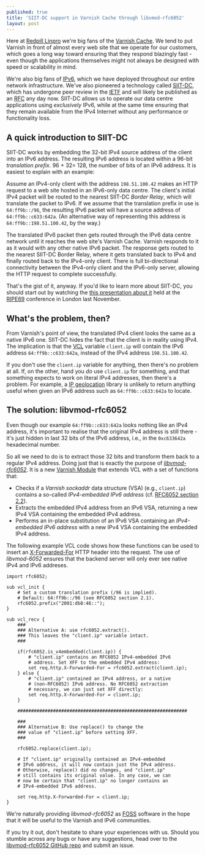 ```yaml
---
published: true
title: 'SIIT-DC support in Varnish Cache through libvmod-rfc6052'
layout: post
---
```


Here at [Redpill Linpro](http://www.redpill-linpro.com) we're big fans of the
[Varnish Cache](http://www.varnish-cache.org). We tend to put Varnish in front
of almost every web site that we operate for our customers, which goes a long
way toward ensuring that they respond blazingly fast - even though the
applications themselves might not always be designed with speed or scalability
in mind.

We're also big fans of [IPv6](https://en.wikipedia.org/wiki/IPv6), which we
have deployed throughout our entire network infrastructure. We've also
pioneered a technology called
[SIIT-DC](https://tools.ietf.org/html/draft-ietf-v6ops-siit-dc), which has
undergone peer review in the [IETF](https://www.ietf.org) and will likely be
published as an [RFC](https://en.wikipedia.org/wiki/Request_for_Comments) any
day now. SIIT-DC allows us to operate our data centre applications using
*exclusively* IPv6, while at the same time ensuring that they remain available
from the IPv4 Internet without any performance or functionality loss.

## A quick introduction to SIIT-DC

SIIT-DC works by embedding the 32-bit IPv4 source address of the client into an
IPv6 address. The resulting IPv6 address is located within a 96-bit
*translation prefix*. 96 + 32= 128, the number of bits of an IPv6 address. It
is easiest to explain with an example:

Assume an IPv4-only client with the address `198.51.100.42` makes an HTTP
request to a web site hosted in an IPv6-only data centre. The client's initial
IPv4 packet will be routed to the nearest SIIT-DC *Border Relay*, which will
translate the packet to IPv6. If we assume that the translation prefix in use
is `64:ff9b::/96`, the resulting IPv6 packet will have a source address of
`64:ff9b::c633:642a`. (An alternative way of representing this address is
`64:ff9b::198.51.100.42`, by the way.)

The translated IPv6 packet then gets routed through the IPv6 data centre
network until it reaches the web site's Varnish Cache. Varnish responds to it
as it would with any other native IPv6 packet. The response gets routed to the
nearest SIIT-DC Border Relay, where it gets translated back to IPv4 and finally
routed back to the IPv4-only client. There is full bi-directional connectivity
between the IPv4-only client and the IPv6-only server, allowing the HTTP
request to complete successfully.

That's the gist of it, anyway. If you'd like to learn more about SIIT-DC, you
should start out by watching the [this presentation about
it](https://ripe69.ripe.net/archives/video/186/) held at the
[RIPE69](https://ripe69.ripe.net/) conference in London last November.

## What's the problem, then?

From Varnish's point of view, the translated IPv4 client looks the same as a
native IPv6 one.  SIIT-DC hides the fact that the client is in reality using
IPv4. The implication is that the
[VCL](https://www.varnish-cache.org/docs/3.0/reference/vcl.html) variable
`client.ip` will contain the IPv6 address `64:ff9b::c633:642a`, instead of the
IPv4 address `198.51.100.42`.

If you don't use the `client.ip` variable for anything, then there's no problem
at all. If, on the other, hand you *do* use `client.ip` for something, and that
something expects to work on literal IPv4 addresses, then there's a problem.
For example, a [IP
geolocation](https://en.wikipedia.org/wiki/Geolocation_software) library is
unlikely to return anything useful when given an IPv6 address such as
`64:ff9b::c633:642a` to locate.

## The solution: libvmod-rfc6052

Even though our example `64:ff9b::c633:642a` looks nothing like an IPv4
address, it's important to realise that the original IPv4 address is still
there - it's just hidden in last 32 bits of the IPv6 address, i.e., in the
`0xc633642a` hexadecimal number.

So all we need to do is to extract those 32 bits and transform them back to a
regular IPv4 address. Doing just that is exactly the purpose of
[*libvmod-rfc6052*](https://www.varnish-cache.org/vmod/rfc6052). It is a new
[Varnish Module](https://www.varnish-cache.org/docs/trunk/reference/vmod.html)
that extends VCL with a set of functions that:

* Checks if a *Varnish sockaddr* data structure (VSA) (e.g., `client.ip`)
  contains a so-called *IPv4-embedded IPv6 address* (cf. [RFC6052 section
  2.2](http://tools.ietf.org/html/rfc6052#section-2.2)).
* Extracts the embedded IPv4 address from an IPv6 VSA, returning a new IPv4 VSA
  containing the embedded IPv4 address.
* Performs an in-place substitution of an IPv6 VSA containing an *IPv4-embedded
  IPv6 address* with a new IPv4 VSA containing the embedded IPv4 address.

The following example VCL code shows how these functions can be used to insert
an [X-Forwarded-For](https://en.wikipedia.org/wiki/X-Forwarded-For) HTTP header
into the request. The use of *libvmod-6052* ensures that the backend server
will only ever see native IPv4 and IPv6 addreses.

````
import rfc6052;

sub vcl_init {
    # Set a custom translation prefix (/96 is implied).
    # Default: 64:ff9b::/96 (see RFC6052 section 2.1).
    rfc6052.prefix("2001:db8:46::");
}

sub vcl_recv {
    ###
    ### Alternative A: use rfc6052.extract().
    ### This leaves the "client.ip" variable intact.
    ###

    if(rfc6052.is_v4embedded(client.ip)) {
        # "client.ip" contains an RFC6052 IPv4-embedded IPv6
        # address. Set XFF to the embedded IPv4 address:
        set req.http.X-Forwarded-For = rfc6052.extract(client.ip);
    } else {
        # "client.ip" contained an IPv4 address, or a native
        # (non-RFC6052) IPv6 address. No RFC6052 extraction
        # necessary, we can just set XFF directly:
        set req.http.X-Forwarded-For = client.ip;
    }

    ##############################################################

    ###
    ### Alternative B: Use replace() to change the
    ### value of "client.ip" before setting XFF.
    ###

    rfc6052.replace(client.ip);

    # If "client.ip" originally contained an IPv4-embedded
    # IPv6 address, it will now contain just the IPv4 address.
    # Otherwise, replace() did no changes, and "client.ip"
    # still contains its original value. In any case, we can
    # now be certain that "client.ip" no longer contains an
    # IPv4-embedded IPv6 address.

    set req.http.X-Forwarded-For = client.ip;
}
````

We're naturally providing *libvmod-rfc6052* as
[FOSS](https://en.wikipedia.org/wiki/Free_and_open-source_software) software in
the hope that it will be useful to the Varnish and IPv6 communities.

If you try it out, don't hesitate to share your experiences with us. Should you
stumble across any bugs or have any suggestions, head over to the
[libvmod-rfc6052 GitHub repo](https://github.com/toreanderson/libvmod-rfc6052)
and submit an issue.
